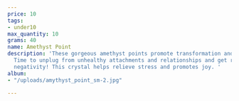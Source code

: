 ```yaml
---
price: 10
tags:
- under10
max_quantity: 10
grams: 40
name: Amethyst Point
description: 'These gorgeous amethyst points promote transformation and protection!
  Time to unplug from unhealthy attachments and relationships and get rid of that
  negativity! This crystal helps relieve stress and promotes joy. '
album:
- "/uploads/amythyst_point_sm-2.jpg"

---
```

